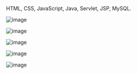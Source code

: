HTML, CSS, JavaScript, Java, Servlet, JSP, MySQL.
<br>

![image](https://github.com/Tron8268/Ecommerce-Website/assets/82048036/39899ff6-e379-438d-8c9b-7810eeec4354)
<br>


![image](https://github.com/Tron8268/Ecommerce-Website/assets/82048036/78b37609-52cf-4686-9dc1-3fed80961051)
<br>


![image](https://github.com/Tron8268/Ecommerce-Website/assets/82048036/0afe52a8-9278-4790-8f5d-ce06ead079c8)
<br>


![image](https://github.com/Tron8268/Ecommerce-Website/assets/82048036/9c5cd01e-22dd-46f8-8ccc-5125a4b66be8)
<br>


![image](https://github.com/Tron8268/Ecommerce-Website/assets/82048036/74a7fc48-d3b1-447e-a607-edaaba64a20e)
